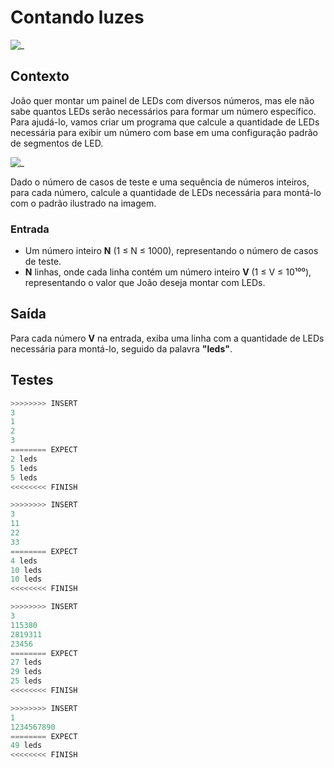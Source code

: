 # Contando luzes

![_](cover.jpg)

## Contexto

João quer montar um painel de LEDs com diversos números, mas ele não sabe quantos LEDs serão necessários para formar um número específico. Para ajudá-lo, vamos criar um programa que calcule a quantidade de LEDs necessária para exibir um número com base em uma configuração padrão de segmentos de LED.

![_](leds.png)

Dado o número de casos de teste e uma sequência de números inteiros, para cada número, calcule a quantidade de LEDs necessária para montá-lo com o padrão ilustrado na imagem.

### Entrada

- Um número inteiro **N** (1 ≤ N ≤ 1000), representando o número de casos de teste.
- **N** linhas, onde cada linha contém um número inteiro **V** (1 ≤ V ≤ 10¹⁰⁰), representando o valor que João deseja montar com LEDs.

## Saída

Para cada número **V** na entrada, exiba uma linha com a quantidade de LEDs necessária para montá-lo, seguido da palavra **"leds"**.

## Testes

```py
>>>>>>>> INSERT
3
1
2
3
======== EXPECT
2 leds
5 leds
5 leds
<<<<<<<< FINISH
```

```py
>>>>>>>> INSERT
3
11
22
33
======== EXPECT
4 leds
10 leds
10 leds
<<<<<<<< FINISH
```

```py
>>>>>>>> INSERT
3
115380
2819311
23456
======== EXPECT
27 leds
29 leds
25 leds
<<<<<<<< FINISH
```

```py
>>>>>>>> INSERT
1
1234567890
======== EXPECT
49 leds
<<<<<<<< FINISH
```
